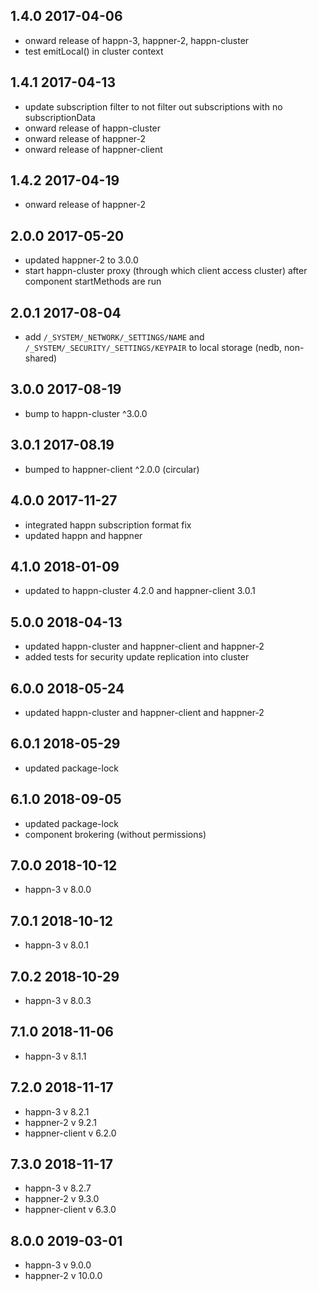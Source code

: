 1.4.0 2017-04-06
----------------
  - onward release of happn-3, happner-2, happn-cluster
  - test emitLocal() in cluster context

1.4.1 2017-04-13
----------------
  - update subscription filter to not filter out subscriptions with no subscriptionData
  - onward release of happn-cluster
  - onward release of happner-2
  - onward release of happner-client

1.4.2 2017-04-19
----------------
  - onward release of happner-2

2.0.0 2017-05-20
----------------
  - updated happner-2 to 3.0.0
  - start happn-cluster proxy (through which client access cluster) after component startMethods are run

2.0.1 2017-08-04
----------------
  - add `/_SYSTEM/_NETWORK/_SETTINGS/NAME` and `/_SYSTEM/_SECURITY/_SETTINGS/KEYPAIR` to local storage (nedb, non-shared)

3.0.0 2017-08-19
----------------
  - bump to happn-cluster ^3.0.0

3.0.1 2017-08.19
----------------
  - bumped to happner-client ^2.0.0 (circular)

4.0.0 2017-11-27
----------------
  - integrated happn subscription format fix
  - updated happn and happner

4.1.0 2018-01-09
----------------
  - updated to happn-cluster 4.2.0 and happner-client 3.0.1

5.0.0 2018-04-13
----------------
  - updated happn-cluster and happner-client and happner-2
  - added tests for security update replication into cluster

6.0.0 2018-05-24
----------------
  - updated happn-cluster and happner-client and happner-2

6.0.1 2018-05-29
----------------
  - updated package-lock

6.1.0 2018-09-05
----------------
  - updated package-lock
  - component brokering (without permissions)

7.0.0 2018-10-12
----------------
  - happn-3 v 8.0.0

7.0.1 2018-10-12
----------------
  - happn-3 v 8.0.1

7.0.2 2018-10-29
----------------
  - happn-3 v 8.0.3

7.1.0 2018-11-06
----------------
  - happn-3 v 8.1.1

7.2.0 2018-11-17
----------------
  - happn-3 v 8.2.1
  - happner-2 v 9.2.1
  - happner-client v 6.2.0

7.3.0 2018-11-17
----------------
  - happn-3 v 8.2.7
  - happner-2 v 9.3.0
  - happner-client v 6.3.0

8.0.0 2019-03-01
----------------
- happn-3 v 9.0.0
- happner-2 v 10.0.0

